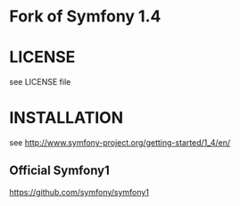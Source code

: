 Fork of Symfony 1.4
===================


LICENSE
===================

see LICENSE file

INSTALLATION
===================

see http://www.symfony-project.org/getting-started/1_4/en/

Official Symfony1
-----------------
https://github.com/symfony/symfony1
